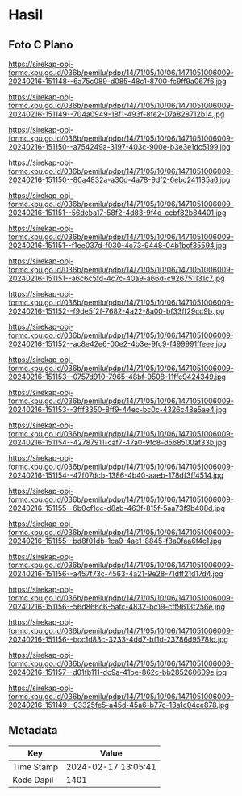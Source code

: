 # Hasil

## Foto C Plano

https://sirekap-obj-formc.kpu.go.id/036b/pemilu/pdpr/14/71/05/10/06/1471051006009-20240216-151148--6a75c089-d085-48c1-8700-fc9ff9a067f6.jpg

https://sirekap-obj-formc.kpu.go.id/036b/pemilu/pdpr/14/71/05/10/06/1471051006009-20240216-151149--704a0949-18f1-493f-8fe2-07a828712b14.jpg

https://sirekap-obj-formc.kpu.go.id/036b/pemilu/pdpr/14/71/05/10/06/1471051006009-20240216-151150--a754249a-3197-403c-900e-b3e3e1dc5199.jpg

https://sirekap-obj-formc.kpu.go.id/036b/pemilu/pdpr/14/71/05/10/06/1471051006009-20240216-151150--80a4832a-a30d-4a78-9df2-6ebc241185a6.jpg

https://sirekap-obj-formc.kpu.go.id/036b/pemilu/pdpr/14/71/05/10/06/1471051006009-20240216-151151--56dcba17-58f2-4d83-9f4d-ccbf82b84401.jpg

https://sirekap-obj-formc.kpu.go.id/036b/pemilu/pdpr/14/71/05/10/06/1471051006009-20240216-151151--f1ee037d-f030-4c73-9448-04b1bcf35594.jpg

https://sirekap-obj-formc.kpu.go.id/036b/pemilu/pdpr/14/71/05/10/06/1471051006009-20240216-151151--a6c6c5fd-4c7c-40a9-a66d-c926751131c7.jpg

https://sirekap-obj-formc.kpu.go.id/036b/pemilu/pdpr/14/71/05/10/06/1471051006009-20240216-151152--f9de5f2f-7682-4a22-8a00-bf33ff29cc9b.jpg

https://sirekap-obj-formc.kpu.go.id/036b/pemilu/pdpr/14/71/05/10/06/1471051006009-20240216-151152--ac8e42e6-00e2-4b3e-9fc9-f499991ffeee.jpg

https://sirekap-obj-formc.kpu.go.id/036b/pemilu/pdpr/14/71/05/10/06/1471051006009-20240216-151153--0757d910-7965-48bf-9508-11ffe9424349.jpg

https://sirekap-obj-formc.kpu.go.id/036b/pemilu/pdpr/14/71/05/10/06/1471051006009-20240216-151153--3fff3350-8ff9-44ec-bc0c-4326c48e5ae4.jpg

https://sirekap-obj-formc.kpu.go.id/036b/pemilu/pdpr/14/71/05/10/06/1471051006009-20240216-151154--42787911-caf7-47a0-9fc8-d568500af33b.jpg

https://sirekap-obj-formc.kpu.go.id/036b/pemilu/pdpr/14/71/05/10/06/1471051006009-20240216-151154--47f07dcb-1386-4b40-aaeb-178df3ff4514.jpg

https://sirekap-obj-formc.kpu.go.id/036b/pemilu/pdpr/14/71/05/10/06/1471051006009-20240216-151155--6b0cf1cc-d8ab-463f-815f-5aa73f9b408d.jpg

https://sirekap-obj-formc.kpu.go.id/036b/pemilu/pdpr/14/71/05/10/06/1471051006009-20240216-151155--bd8f01db-1ca9-4ae1-8845-f3a0faa6f4c1.jpg

https://sirekap-obj-formc.kpu.go.id/036b/pemilu/pdpr/14/71/05/10/06/1471051006009-20240216-151156--a457f73c-4563-4a21-9e28-71dff21d17d4.jpg

https://sirekap-obj-formc.kpu.go.id/036b/pemilu/pdpr/14/71/05/10/06/1471051006009-20240216-151156--56d866c6-5afc-4832-bc19-cff9613f256e.jpg

https://sirekap-obj-formc.kpu.go.id/036b/pemilu/pdpr/14/71/05/10/06/1471051006009-20240216-151156--bcc1d83c-3233-4dd7-bf1d-23786d9578fd.jpg

https://sirekap-obj-formc.kpu.go.id/036b/pemilu/pdpr/14/71/05/10/06/1471051006009-20240216-151157--d01fb111-dc9a-41be-862c-bb285260609e.jpg

https://sirekap-obj-formc.kpu.go.id/036b/pemilu/pdpr/14/71/05/10/06/1471051006009-20240216-151149--03325fe5-a45d-45a6-b77c-13a1c04ce878.jpg


## Metadata

| Key        | Value               |
| ---------- | ------------------- |
| Time Stamp | 2024-02-17 13:05:41 |
| Kode Dapil | 1401                |



